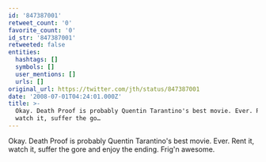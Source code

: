 ```yaml
---
id: '847387001'
retweet_count: '0'
favorite_count: '0'
id_str: '847387001'
retweeted: false
entities:
  hashtags: []
  symbols: []
  user_mentions: []
  urls: []
original_url: https://twitter.com/jth/status/847387001
date: '2008-07-01T04:24:01.000Z'
title: >-
  Okay. Death Proof is probably Quentin Tarantino's best movie. Ever. Rent it,
  watch it, suffer the go…
---
```


Okay. Death Proof is probably Quentin Tarantino's best movie. Ever. Rent it, watch it, suffer the gore and enjoy the ending. Frig'n awesome.